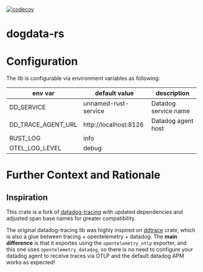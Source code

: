 [![codecov](https://codecov.io/gh/flashnetxyz/dogdata-rs/graph/badge.svg?token=Q5Kt8eIuDK)](https://codecov.io/gh/flashnetxyz/dogdata-rs)

# dogdata-rs


# Configuration

The lib is configurable via environment variables as following:

| env var                | default value                                | description                                               |
|------------------------|----------------------------------------------|-----------------------------------------------------------|
| DD_SERVICE             | unnamed-rust-service                         | Datadog service name                                      |
| DD_TRACE_AGENT_URL     | http://localhost:8126                        | Datadog agent host                                        |
| RUST_LOG               | info                                         |                                                           |
| OTEL_LOG_LEVEL         | debug                                        |                                                           |


# Further Context and Rationale

## Inspiration

This crate is a fork of [datadog-tracing](https://github.com/will-bank/datadog-tracing) with updated dependencies and adjusted span base names for greater compatibility.

The original datadog-tracing lib was highly inspired on [ddtrace](https://github.com/Validus-Risk-Management/ddtrace) crate,
which is also a glue between tracing + opentelemetry + datadog.
The **main difference** is that it exportes using the `opentelemetry_otlp` exporter, and this one uses `opentelemetry_datadog`,
so there is no need to configure your datadog agent to receive traces via OTLP and the default datadog APM works as expected! 
